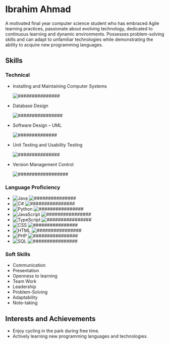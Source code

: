 # Ibrahim Ahmad

A motivated final year computer science student who has embraced Agile learning practices, passionate about evolving technology, dedicated to continuous learning and dynamic environments. Possesses problem-solving skills and can adapt to unfamiliar technologies while demonstrating the ability to acquire new programming languages.

## Skills

### Technical
- Installing and Maintaining Computer Systems

  ![###############          ](https://progress-bar.dev/80)
- Database Design
  
  ![################       ](https://progress-bar.dev/75)
- Software Design – UML
  
  ![##############         ](https://progress-bar.dev/70)
- Unit Testing and Usability Testing

  ![###############          ](https://progress-bar.dev/80)
- Version Management Control

  ![##################      ](https://progress-bar.dev/85)

### Language Proficiency
- ![Java](https://img.shields.io/badge/Java-Advanced-orange)
  ![###############          ](https://progress-bar.dev/70)
- ![C#](https://img.shields.io/badge/C%23-Intermediate-blue)
  ![################       ](https://progress-bar.dev/55)
- ![Python](https://img.shields.io/badge/Python-Intermediate-yellow)
  ![################       ](https://progress-bar.dev/50)
- ![JavaScript](https://img.shields.io/badge/JavaScript-Intermediate-yellow)
  ![################       ](https://progress-bar.dev/62)
- ![TypeScript](https://img.shields.io/badge/TypeScript-Intermediate-yellow)
  ![################       ](https://progress-bar.dev/62)
- ![CSS](https://img.shields.io/badge/CSS-Intermediate-yellow)
  ![################       ](https://progress-bar.dev/68)
- ![HTML](https://img.shields.io/badge/HTML-Advanced-green)
  ![################        ](https://progress-bar.dev/78)
- ![PHP](https://img.shields.io/badge/PHP-Novice-lightgrey)
  ![################       ](https://progress-bar.dev/46)
- ![SQL](https://img.shields.io/badge/SQL-Intermediate-yellow)
  ![################       ](https://progress-bar.dev/50)

### Soft Skills
- Communication
- Presentation
- Openness to learning 
- Team Work
- Leadership 
- Problem-Solving 
- Adaptability
- Note-taking

## Interests and Achievements
- Enjoy cycling in the park during free time.
- Actively learning new programming languages and technologies.
